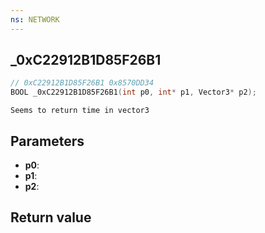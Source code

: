 ```yaml
---
ns: NETWORK
---
```

## _0xC22912B1D85F26B1

```c
// 0xC22912B1D85F26B1 0x8570DD34
BOOL _0xC22912B1D85F26B1(int p0, int* p1, Vector3* p2);
```

```
Seems to return time in vector3  
```

## Parameters
* **p0**: 
* **p1**: 
* **p2**: 

## Return value
